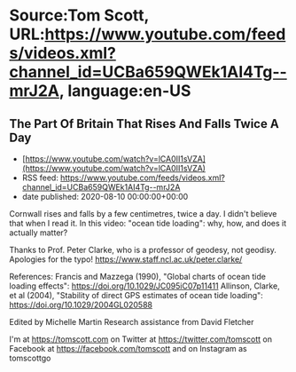 # Source:Tom Scott, URL:https://www.youtube.com/feeds/videos.xml?channel_id=UCBa659QWEk1AI4Tg--mrJ2A, language:en-US

## The Part Of Britain That Rises And Falls Twice A Day
 - [https://www.youtube.com/watch?v=lCA0II1sVZA](https://www.youtube.com/watch?v=lCA0II1sVZA)
 - RSS feed: https://www.youtube.com/feeds/videos.xml?channel_id=UCBa659QWEk1AI4Tg--mrJ2A
 - date published: 2020-08-10 00:00:00+00:00

Cornwall rises and falls by a few centimetres, twice a day. I didn't believe that when I read it. In this video: "ocean tide loading": why, how, and does it actually matter?

Thanks to Prof. Peter Clarke, who is a professor of geodesy, not geodisy. Apologies for the typo! https://www.staff.ncl.ac.uk/peter.clarke/

References:
Francis and Mazzega (1990), "Global charts of ocean tide loading effects": https://doi.org/10.1029/JC095iC07p11411
Allinson, Clarke, et al (2004), "Stability of direct GPS estimates of ocean tide loading": https://doi.org/10.1029/2004GL020588

Edited by Michelle Martin
Research assistance from David Fletcher

I'm at https://tomscott.com
on Twitter at https://twitter.com/tomscott
on Facebook at https://facebook.com/tomscott
and on Instagram as tomscottgo

